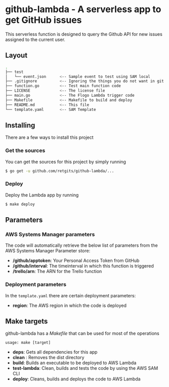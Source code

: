 # github-lambda - A serverless app to get GitHub issues

This serverless function is designed to query the Github API for new issues assigned to the current user.

## Layout
```bash
.                    
├── test            
│   └── event.json      <-- Sample event to test using SAM local
├── .gitignore          <-- Ignoring the things you do not want in git
├── function.go         <-- Test main function code
├── LICENSE             <-- The license file
├── main.go             <-- The Flogo Lambda trigger code
├── Makefile            <-- Makefile to build and deploy
├── README.md           <-- This file
└── template.yaml       <-- SAM Template
```

## Installing
There are a few ways to install this project

### Get the sources
You can get the sources for this project by simply running
```bash
$ go get -u github.com/retgits/github-lambda/...
```

### Deploy
Deploy the Lambda app by running
```bash
$ make deploy
```

## Parameters
### AWS Systems Manager parameters
The code will automatically retrieve the below list of parameters from the AWS Systems Manager Parameter store:

* **/github/apptoken**: Your Personal Access Token from GitHub
* **/github/interval**: The timeinterval in which this function is triggered
* **/trello/arn**: The ARN for the Trello function

### Deployment parameters
In the `template.yaml` there are certain deployment parameters:

* **region**: The AWS region in which the code is deployed

## Make targets
github-lambda has a _Makefile_ that can be used for most of the operations

```
usage: make [target]
```

* **deps**: Gets all dependencies for this app
* **clean** : Removes the dist directory
* **build**: Builds an executable to be deployed to AWS Lambda
* **test-lambda**: Clean, builds and tests the code by using the AWS SAM CLI
* **deploy**: Cleans, builds and deploys the code to AWS Lambda